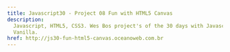 ```yaml
---
title: Javascript30 - Project 08 Fun with HTML5 Canvas
description:
  Javascript, HTML5, CSS3. Wes Bos project's of the 30 days with Javascript
  Vanilla.
href: http://js30-fun-html5-canvas.oceanoweb.com.br
---
```

